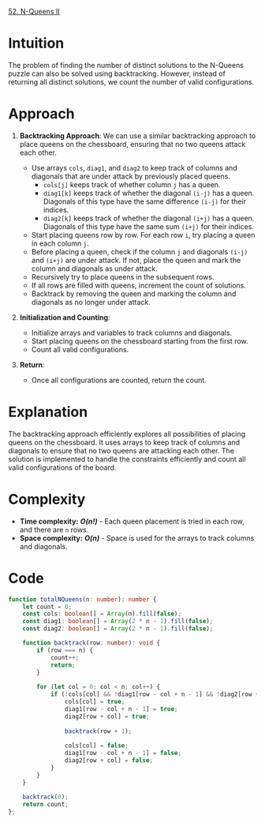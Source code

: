 [52. N-Queens II](https://leetcode.com/problems/n-queens-ii/)

# Intuition
The problem of finding the number of distinct solutions to the N-Queens puzzle can also be solved using backtracking. However, instead of returning all distinct solutions, we count the number of valid configurations.

# Approach
1. **Backtracking Approach**: We can use a similar backtracking approach to place queens on the chessboard, ensuring that no two queens attack each other.
   - Use arrays `cols`, `diag1`, and `diag2` to keep track of columns and diagonals that are under attack by previously placed queens.
     - `cols[j]` keeps track of whether column `j` has a queen.
     - `diag1[k]` keeps track of whether the diagonal `(i-j)` has a queen. Diagonals of this type have the same difference `(i-j)` for their indices.
     - `diag2[k]` keeps track of whether the diagonal `(i+j)` has a queen. Diagonals of this type have the same sum `(i+j)` for their indices.
   - Start placing queens row by row. For each row `i`, try placing a queen in each column `j`.
   - Before placing a queen, check if the column `j` and diagonals `(i-j)` and `(i+j)` are under attack. If not, place the queen and mark the column and diagonals as under attack.
   - Recursively try to place queens in the subsequent rows.
   - If all rows are filled with queens, increment the count of solutions.
   - Backtrack by removing the queen and marking the column and diagonals as no longer under attack.

2. **Initialization and Counting**: 
   - Initialize arrays and variables to track columns and diagonals.
   - Start placing queens on the chessboard starting from the first row.
   - Count all valid configurations.

3. **Return**: 
   - Once all configurations are counted, return the count.

# Explanation
The backtracking approach efficiently explores all possibilities of placing queens on the chessboard. It uses arrays to keep track of columns and diagonals to ensure that no two queens are attacking each other. The solution is implemented to handle the constraints efficiently and count all valid configurations of the board.

# Complexity
- **Time complexity:** ***O(n!)*** - Each queen placement is tried in each row, and there are `n` rows.
- **Space complexity:** ***O(n)*** - Space is used for the arrays to track columns and diagonals.

# Code
```typescript
function totalNQueens(n: number): number {
    let count = 0;
    const cols: boolean[] = Array(n).fill(false);
    const diag1: boolean[] = Array(2 * n - 1).fill(false);
    const diag2: boolean[] = Array(2 * n - 1).fill(false);

    function backtrack(row: number): void {
        if (row === n) {
            count++;
            return;
        }
        
        for (let col = 0; col < n; col++) {
            if (!cols[col] && !diag1[row - col + n - 1] && !diag2[row + col]) {
                cols[col] = true;
                diag1[row - col + n - 1] = true;
                diag2[row + col] = true;
                
                backtrack(row + 1);
                
                cols[col] = false;
                diag1[row - col + n - 1] = false;
                diag2[row + col] = false;
            }
        }
    }
    
    backtrack(0);
    return count;
};

```
